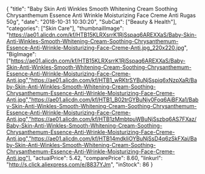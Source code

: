 {
	"title": "Baby Skin Anti Winkles Smooth Whitening Cream Soothing Chrysanthemum Essence Anti Wrinkle Moisturizing Face Creme Anti Rugas 50g",
	"date": "2018-10-31 10:30:20",
	"SubCat": ["Beauty & Health"],
	"categories": ["Skin Care"],
	"thumbnailImage": "https://ae01.alicdn.com/kf/HTB15KLRXsrrK1RjSspaq6AREXXaS/Baby-Skin-Anti-Winkles-Smooth-Whitening-Cream-Soothing-Chrysanthemum-Essence-Anti-Wrinkle-Moisturizing-Face-Creme-Anti.jpg_220x220.jpg",
	"BigImage": ["https://ae01.alicdn.com/kf/HTB15KLRXsrrK1RjSspaq6AREXXaS/Baby-Skin-Anti-Winkles-Smooth-Whitening-Cream-Soothing-Chrysanthemum-Essence-Anti-Wrinkle-Moisturizing-Face-Creme-Anti.jpg","https://ae01.alicdn.com/kf/HTB1_wRKtrSYBuNjSspiq6xNzpXaR/Baby-Skin-Anti-Winkles-Smooth-Whitening-Cream-Soothing-Chrysanthemum-Essence-Anti-Wrinkle-Moisturizing-Face-Creme-Anti.jpg","https://ae01.alicdn.com/kf/HTB1_B02trGYBuNjy0Foq6AiBFXa1/Baby-Skin-Anti-Winkles-Smooth-Whitening-Cream-Soothing-Chrysanthemum-Essence-Anti-Wrinkle-Moisturizing-Face-Creme-Anti.jpg","https://ae01.alicdn.com/kf/HTB1zMmbtpuWBuNjSszbq6AS7FXaz/Baby-Skin-Anti-Winkles-Smooth-Whitening-Cream-Soothing-Chrysanthemum-Essence-Anti-Wrinkle-Moisturizing-Face-Creme-Anti.jpg","https://ae01.alicdn.com/kf/HTB14mdkliOYBuNjSsD4q6zSkFXai/Baby-Skin-Anti-Winkles-Smooth-Whitening-Cream-Soothing-Chrysanthemum-Essence-Anti-Wrinkle-Moisturizing-Face-Creme-Anti.jpg"],
	"actualPrice": 5.42,
	"comparePrice": 8.60,
	"linkurl": "http://s.click.aliexpress.com/e/8837YJm",
	"inStock": 86
}
